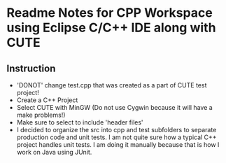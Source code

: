 # Readme Notes for CPP Workspace using Eclipse C/C++ IDE along with CUTE

## Instruction
- 'DONOT' change test.cpp that was created as a part of CUTE test project!
- Create a C++ Project
- Select CUTE with MinGW (Do not use Cygwin because it will have a make problems!)
- Make sure to select to include 'header files'
- I decided to organize the src into cpp and test subfolders to separate production code
   and unit tests. I am not quite sure how a typical C++ project handles unit tests. I am 
   doing it manually because that is how I work on Java using JUnit.
